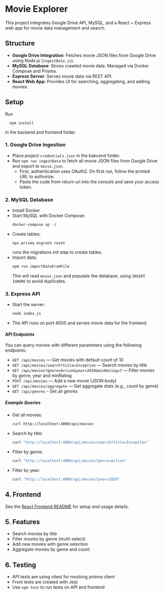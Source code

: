 # Movie Explorer

This project integrates Google Drive API, MySQL, and a React + Express web app for movie data management and search.

## Structure
- **Google Drive Integration**: Fetches movie JSON files from Google Drive using Node.js (`ingestData.js`).
- **MySQL Database**: Stores crawled movie data. Managed via Docker Compose and Prisma.
- **Express Server**: Serves movie data via REST API.
- **React Web App**: Provides UI for searching, aggregating, and adding movies.

## Setup

Run 
```
  npm install
``` 
in the backend and frontend folder.

### 1. Google Drive Ingestion
- Place project `credentials.json` in the bakcend folder.
- Run `npm run ingestData` to fetch all movie JSON files from Google Drive and export to `movie.json`.
  - First, authentication uses OAuth2. On first run, follow the printed URL to authorize.
  - Paste the code from return uri into the console and save your access token.

### 2. MySQL Database
- Install Docker
- Start MySQL with Docker Compose:
  ```bash
  docker-compose up -d
  ```
- Create tables:
  ```
  npx prisma migrate reset
  ```
  runs the migrations init step to create tables.
- Import data:
  ```bash
  npm run importDataFromFile
  ```
  This will read `movie.json` and populate the database, using `INSERT IGNORE` to avoid duplicates.

### 3. Express API
- Start the server:
  ```bash
  node index.js
  ```
- The API runs on port 4000 and serves movie data for the frontend.

#### API Endpoints

You can query movies with different parameters using the following endpoints:

- `GET /api/movies` — Get movies with default count of 10
- `GET /api/movies/search?title=Inception` — Search movies by title
- `GET /api/movies?genre=Action&year=2010&minRating=7` — Filter movies by genre, year and minRating
- `POST /api/movies` — Add a new movie (JSON body)
- `GET /api/movies/aggregate` — Get aggregate stats (e.g., count by genre)
- `GET /api/genres` - Get all genres

##### Example Queries

- Get all movies:
  ```bash
  curl http://localhost:4000/api/movies
  ```
- Search by title:
  ```bash
  curl "http://localhost:4000/api/movies/search?title=Inception"
  ```
- Filter by genre:
  ```bash
  curl "http://localhost:4000/api/movies?genre=Action"
  ```
- Filter by year:
  ```bash
  curl "http://localhost:4000/api/movies?year=2020"
  ```

## 4. Frontend

See the [React Frontend README](./frontend/README.md) for setup and usage details.

## 5. Features
- Search movies by title
- Filter movies by genre (multi-select)
- Add new movies with genre selection
- Aggregate movies by genre and count

## 6. Testing
- API tests are using vitest for mocking prisma client
- Front tests are created with Jest
- Use `npm test` to run tests on API and frontend